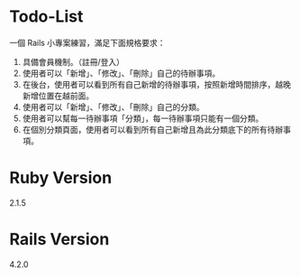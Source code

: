 # Todo-List

一個 Rails 小專案練習，滿足下面規格要求：

1. 具備會員機制。（註冊/登入）
2. 使用者可以「新增」、「修改」、「刪除」自己的待辦事項。
3. 在後台，使用者可以看到所有自己新增的待辦事項，按照新增時間排序，越晚新增位置在越前面。
4. 使用者可以「新增」、「修改」、「刪除」自己的分類。
5. 使用者可以幫每一待辦事項「分類」，每一待辦事項只能有一個分類。
6. 在個別分類頁面，使用者可以看到所有自己新增且為此分類底下的所有待辦事項。

# Ruby Version
2.1.5

# Rails Version
4.2.0
